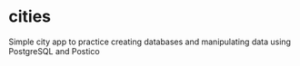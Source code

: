 # cities
Simple city app to practice creating databases and manipulating data using PostgreSQL and Postico
